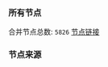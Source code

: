 ### 所有节点
合并节点总数: `5826`
[节点链接](https://github.com/rzhy1/33/raw/master/sub/sub_merge_base64.txt)

### 节点来源
